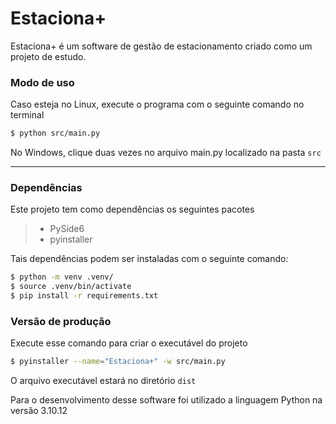 # Estaciona+

 Estaciona+ é um software de gestão de estacionamento criado como um projeto de estudo.


### Modo de uso
Caso esteja no Linux, execute o programa com o seguinte comando no terminal

```bash
$ python src/main.py
```
No Windows, clique duas vezes no arquivo main.py localizado na pasta `src`

------------

### Dependências

Este projeto tem como dependências os seguintes pacotes
> * PySide6
> * pyinstaller

Tais dependências podem ser instaladas com o seguinte comando:
```bash
$ python -m venv .venv/
$ source .venv/bin/activate 
$ pip install -r requirements.txt
```
### Versão de produção

Execute esse comando para criar o executável do projeto
```bash
$ pyinstaller --name="Estaciona+" -w src/main.py
```
O arquivo executável estará no diretório `dist`

Para o desenvolvimento desse software foi utilizado a linguagem Python na versão 3.10.12